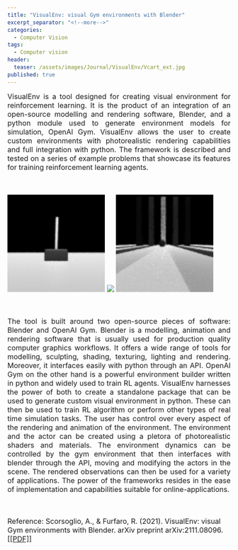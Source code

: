 ```yaml
---
title: "VisualEnv: visual Gym environments with Blender"
excerpt_separator: "<!--more-->"
categories:
  - Computer Vision
tags:
  - Computer vision
header:
  teaser: /assets/images/Journal/VisualEnv/Vcart_ext.jpg
published: true
---
```


<font size="3">

<div style="text-align: justify;">VisualEnv is a tool designed for creating visual environment for reinforcement learning. It is the product of an integration of an open-source modelling and rendering software, Blender, and a python module used to generate environment models for simulation, OpenAI Gym. VisualEnv allows the user to create custom environments with photorealistic rendering capabilities and full integration with python. The framework is described and tested on a series of example problems that showcase its features for training reinforcement learning agents.</div>

<p><br></p>

<p float="center">
  <img src="/assets/images/Journal/VisualEnv/test_Vcart.gif" width="220" />
  <img src="/assets/images/Journal/VisualEnv/test_Hover2D.gif" width="220" /> 
  <img src="/assets/images/Journal/VisualEnv/test_Goal.gif" width="220" />
</p>

<p><br></p>

<div style="text-align: justify;">The tool is built around two open-source pieces of software: Blender and OpenAI Gym. Blender is a modelling, animation and rendering software that is usually used for production quality computer graphics workflows. It offers a wide range of tools for modelling, sculpting, shading, texturing, lighting and rendering. Moreover, it interfaces easily with python through an API. OpenAI Gym on the other hand is a powerful environment builder written in python and widely used to train RL agents. VisualEnv harnesses the power of both to create a standalone package that can be used to generate custom visual environment in python. These can then be used to train RL algorithm or perform other types of real time simulation tasks. The user has control over every aspect of the rendering and animation of the environment. The environment and the actor can be created using a pletora of photorealistic shaders and materials. The environment dynamics can be controlled by the gym environment that then interfaces with blender through the API, moving and modifying the actors in the scene. The rendered observations can then be used for a variety of applications. The power of the frameworks resides in the ease of implementation and capabilities suitable for online-applications.</div>

<p><br></p>

Reference:
Scorsoglio, A., & Furfaro, R. (2021). VisualEnv: visual Gym environments with Blender. arXiv preprint arXiv:2111.08096. <a href="hhttps://arxiv.org/pdf/2111.08096.pdf">[[PDF]]</a>

</font>

